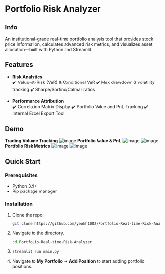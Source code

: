 # Portfolio Risk Analyzer

## Info

An institutional-grade real-time portfolio analysis tool that provides stock price information, calculates advanced risk metrics, and visualizes asset allocation—built with Python and Streamlit.

## Features

- **Risk Analytics**  
  ✔️ Value-at-Risk (VaR) & Conditional VaR  ✔️ Max drawdown & volatility tracking   ✔️ Sharpe/Sortino/Calmar ratios  

- **Performance Attribution**  
  ✔️ Correlation Matrix Display
  ✔️ Portfolio Value and PnL Tracking
  ✔️ Internal Excel Export Tool

## Demo
**Trading Volume Tracking**
![image](https://github.com/user-attachments/assets/fe5320f3-6da5-4930-a19d-b634e7dba7ca)
**Portfolio Value & PnL**
![image](https://github.com/user-attachments/assets/1f9747a4-91e2-4fe1-8880-787b30209e2c)
![image](https://github.com/user-attachments/assets/fca3c9ab-175d-40ae-851b-b9f8e790ab60)
**Portfolio Risk Metrics**
![image](https://github.com/user-attachments/assets/e47fab28-7fef-4d61-8b81-3128dbfae492)
![image](https://github.com/user-attachments/assets/9eb8f43d-eb62-4b2f-b565-59f66d6fa7eb)

## Quick Start

### Prerequisites
- Python 3.9+
- Pip package manager

### Installation
1. Clone the repo:
   ```bash
   git clone https://github.com/yeokh1002/Portfolio-Real-time-Risk-Analyzer.git
2. Navigate to the directory.
   ```bash
   cd Portfolio-Real-time-Risk-Analyzer
3. ```bash
   streamlit run main.py
4. Navigate to **My Portfolio** -> **Add Position** to start adding portfolio positions.

